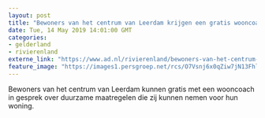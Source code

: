 ```yaml
---
layout: post
title: "Bewoners van het centrum van Leerdam krijgen een gratis wooncoach voor een duurzamer huis"
date: Tue, 14 May 2019 14:01:00 GMT
categories: 
- gelderland 
- rivierenland 
externe_link: "https://www.ad.nl/rivierenland/bewoners-van-het-centrum-van-leerdam-krijgen-een-gratis-wooncoach-voor-een-duurzamer-huis~a3f6de2c/"
feature_image: "https://images1.persgroep.net/rcs/O7Vsnj6x0qZiw7jN13FhlNjTeMU/diocontent/147670046/_fitwidth/400/?appId=21791a8992982cd8da851550a453bd7f&quality=0.7"
---
```


Bewoners van het centrum van Leerdam kunnen gratis met een wooncoach in gesprek over duurzame maatregelen die zij kunnen nemen voor hun woning.
